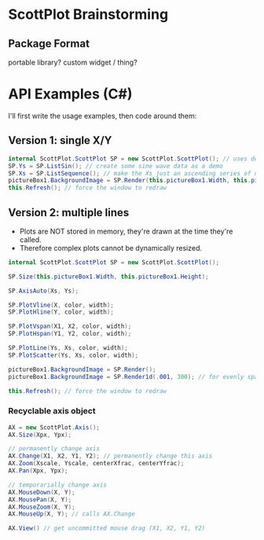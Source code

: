 # ScottPlot Brainstorming

## Package Format
portable library? custom widget / thing?

# API Examples (C#)
I'll first write the usage examples, then code around them:

## Version 1: single X/Y
```C#
internal ScottPlot.ScottPlot SP = new ScottPlot.ScottPlot(); // uses default height/width
SP.Ys = SP.ListSin(); // create some sine wave data as a demo
SP.Xs = SP.ListSequence(); // make the Xs just an ascending series of numbers
pictureBox1.BackgroundImage = SP.Render(this.pictureBox1.Width, this.pictureBox1.Height);
this.Refresh(); // force the window to redraw
```

## Version 2: multiple lines
* Plots are NOT stored in memory, they're drawn at the time they're called.
* Therefore complex plots cannot be dynamically resized.
```C#
internal ScottPlot.ScottPlot SP = new ScottPlot.ScottPlot();

SP.Size(this.pictureBox1.Width, this.pictureBox1.Height);

SP.AxisAuto(Xs, Ys);

SP.PlotVline(X, color, width);
SP.PlotHline(Y, color, width);

SP.PlotVspan(X1, X2, color, width);
SP.PlotHspan(Y1, Y2, color, width);

SP.PlotLine(Ys, Xs, color, width);
SP.PlotScatter(Ys, Xs, color, width);

pictureBox1.BackgroundImage = SP.Render();
pictureBox1.BackgroundImage = SP.Render1d(.001, 300); // for evenly spaced data (give it spacing and offset)

this.Refresh(); // force the window to redraw
```

### Recyclable axis object
```C#
AX = new ScottPlot.Axis();
AX.Size(Xpx, Ypx);

// permanently change axis
AX.Change(X1, X2, Y1, Y2); // permanently change this axis
AX.Zoom(Xscale, Yscale, centerXfrac, centerYfrac);
AX.Pan(Xpx, Ypx);

// temporarially change axis
AX.MouseDown(X, Y);
AX.MousePan(X, Y);
AX.MouseZoom(X, Y);
AX.MouseUp(X, Y); // calls AX.Change

AX.View() // get uncommitted mouse drag (X1, X2, Y1, Y2)
```
